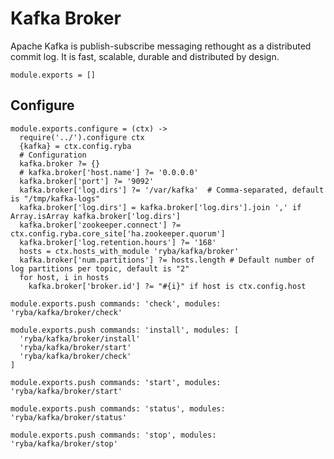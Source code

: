 
# Kafka Broker

Apache Kafka is publish-subscribe messaging rethought as a distributed commit
log. It is fast, scalable, durable and distributed by design.

    module.exports = []

## Configure

    module.exports.configure = (ctx) ->
      require('../').configure ctx
      {kafka} = ctx.config.ryba
      # Configuration
      kafka.broker ?= {}
      # kafka.broker['host.name'] ?= '0.0.0.0'
      kafka.broker['port'] ?= '9092'
      kafka.broker['log.dirs'] ?= '/var/kafka'  # Comma-separated, default is "/tmp/kafka-logs"
      kafka.broker['log.dirs'] = kafka.broker['log.dirs'].join ',' if Array.isArray kafka.broker['log.dirs']
      kafka.broker['zookeeper.connect'] ?= ctx.config.ryba.core_site['ha.zookeeper.quorum']
      kafka.broker['log.retention.hours'] ?= '168'
      hosts = ctx.hosts_with_module 'ryba/kafka/broker'
      kafka.broker['num.partitions'] ?= hosts.length # Default number of log partitions per topic, default is "2"
      for host, i in hosts
        kafka.broker['broker.id'] ?= "#{i}" if host is ctx.config.host

    module.exports.push commands: 'check', modules: 'ryba/kafka/broker/check'

    module.exports.push commands: 'install', modules: [
      'ryba/kafka/broker/install'
      'ryba/kafka/broker/start'
      'ryba/kafka/broker/check'
    ]

    module.exports.push commands: 'start', modules: 'ryba/kafka/broker/start'

    module.exports.push commands: 'status', modules: 'ryba/kafka/broker/status'

    module.exports.push commands: 'stop', modules: 'ryba/kafka/broker/stop'
